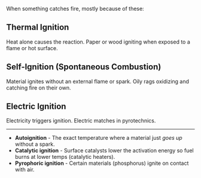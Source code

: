 When something catches fire, mostly because of these:

## Thermal Ignition

Heat alone causes the reaction. Paper or wood igniting when exposed to a flame or hot surface.

## Self-Ignition (Spontaneous Combustion)

Material ignites without an external flame or spark. Oily rags oxidizing and catching fire on their own.

## Electric Ignition

Electricity triggers ignition. Electric matches in pyrotechnics.

---

 - **Autoignition** - The exact temperature where a material just _goes up_ without a spark. 
 - **Catalytic ignition** - Surface catalysts lower the activation energy so fuel burns at lower temps (catalytic heaters).
 -  **Pyrophoric ignition** - Certain materials (phosphorus) ignite on contact with air.